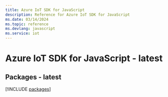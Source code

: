 ```yaml
---
title: Azure IoT SDK for JavaScript
description: Reference for Azure IoT SDK for JavaScript
ms.date: 03/14/2024
ms.topic: reference
ms.devlang: javascript
ms.service: iot
---
```

# Azure IoT SDK for JavaScript - latest
## Packages - latest
[!INCLUDE [packages](iot-index.md)]